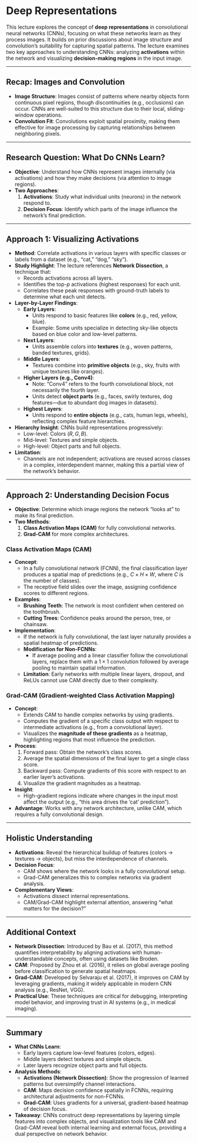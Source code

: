 # Deep Representations

This lecture explores the concept of **deep representations** in convolutional neural networks (CNNs), focusing on what these networks learn as they process images. It builds on prior discussions about image structure and convolution’s suitability for capturing spatial patterns. The lecture examines two key approaches to understanding CNNs: analyzing **activations** within the network and visualizing **decision-making regions** in the input image. 

---

## Recap: Images and Convolution
- **Image Structure**: Images consist of patterns where nearby objects form continuous pixel regions, though discontinuities (e.g., occlusions) can occur. CNNs are well-suited to this structure due to their local, sliding-window operations.
- **Convolution Fit**: Convolutions exploit spatial proximity, making them effective for image processing by capturing relationships between neighboring pixels.

---

## Research Question: What Do CNNs Learn?
- **Objective**: Understand how CNNs represent images internally (via activations) and how they make decisions (via attention to image regions).
- **Two Approaches**:
  1. **Activations**: Study what individual units (neurons) in the network respond to.
  2. **Decision Focus**: Identify which parts of the image influence the network’s final prediction.

---

## Approach 1: Visualizing Activations
- **Method**: Correlate activations in various layers with specific classes or labels from a dataset (e.g., “cat,” “dog,” “sky”).
- **Study Highlight**: The lecture references **Network Dissection**, a technique that:
  - Records activations across all layers.
  - Identifies the top-$p$ activations (highest responses) for each unit.
  - Correlates these peak responses with ground-truth labels to determine what each unit detects.
- **Layer-by-Layer Findings**:
  - **Early Layers**: 
    - Units respond to basic features like **colors** (e.g., red, yellow, blue).
    - Example: Some units specialize in detecting sky-like objects based on blue color and low-level patterns.
  - **Next Layers**: 
    - Units assemble colors into **textures** (e.g., woven patterns, banded textures, grids).
  - **Middle Layers**: 
    - Textures combine into **primitive objects** (e.g., sky, fruits with unique textures like oranges).
  - **Higher Layers (e.g., Conv4)**: 
    - Note: “Conv4” refers to the fourth convolutional block, not necessarily the fourth layer.
    - Units detect **object parts** (e.g., faces, swirly textures, dog features—due to abundant dog images in datasets).
  - **Highest Layers**: 
    - Units respond to **entire objects** (e.g., cats, human legs, wheels), reflecting complex feature hierarchies.
- **Hierarchy Insight**: CNNs build representations progressively:
  - Low-level: Colors ($R, G, B$).
  - Mid-level: Textures and simple objects.
  - High-level: Object parts and full objects.
- **Limitation**: 
  - Channels are not independent; activations are reused across classes in a complex, interdependent manner, making this a partial view of the network’s behavior.

---

## Approach 2: Understanding Decision Focus
- **Objective**: Determine which image regions the network “looks at” to make its final prediction.
- **Two Methods**: 
  1. **Class Activation Maps (CAM)** for fully convolutional networks.
  2. **Grad-CAM** for more complex architectures.

### Class Activation Maps (CAM)
- **Concept**: 
  - In a fully convolutional network (FCNN), the final classification layer produces a spatial map of predictions (e.g., $C \times H \times W$, where $C$ is the number of classes).
  - The receptive field slides over the image, assigning confidence scores to different regions.
- **Examples**:
  - **Brushing Teeth**: The network is most confident when centered on the toothbrush.
  - **Cutting Trees**: Confidence peaks around the person, tree, or chainsaw.
- **Implementation**:
  - If the network is fully convolutional, the last layer naturally provides a spatial heatmap of predictions.
  - **Modification for Non-FCNNs**: 
    - If average pooling and a linear classifier follow the convolutional layers, replace them with a $1 \times 1$ convolution followed by average pooling to maintain spatial information.
  - **Limitation**: Early networks with multiple linear layers, dropout, and ReLUs cannot use CAM directly due to their complexity.

### Grad-CAM (Gradient-weighted Class Activation Mapping)
- **Concept**: 
  - Extends CAM to handle complex networks by using gradients.
  - Computes the gradient of a specific class output with respect to intermediate activations (e.g., from a convolutional layer).
  - Visualizes the **magnitude of these gradients** as a heatmap, highlighting regions that most influence the prediction.
- **Process**:
  1. Forward pass: Obtain the network’s class scores.
  2. Average the spatial dimensions of the final layer to get a single class score.
  3. Backward pass: Compute gradients of this score with respect to an earlier layer’s activations.
  4. Visualize the gradient magnitudes as a heatmap.
- **Insight**: 
  - High-gradient regions indicate where changes in the input most affect the output (e.g., “this area drives the ‘cat’ prediction”).
- **Advantage**: Works with any network architecture, unlike CAM, which requires a fully convolutional design.

---

## Holistic Understanding
- **Activations**: Reveal the hierarchical buildup of features (colors → textures → objects), but miss the interdependence of channels.
- **Decision Focus**: 
  - CAM shows where the network looks in a fully convolutional setup.
  - Grad-CAM generalizes this to complex networks via gradient analysis.
- **Complementary Views**:
  - Activations dissect internal representations.
  - CAM/Grad-CAM highlight external attention, answering “what matters for the decision?”

---

## Additional Context
- **Network Dissection**: Introduced by Bau et al. (2017), this method quantifies interpretability by aligning activations with human-understandable concepts, often using datasets like Broden.
- **CAM**: Proposed by Zhou et al. (2016), it relies on global average pooling before classification to generate spatial heatmaps.
- **Grad-CAM**: Developed by Selvaraju et al. (2017), it improves on CAM by leveraging gradients, making it widely applicable in modern CNN analysis (e.g., ResNet, VGG).
- **Practical Use**: These techniques are critical for debugging, interpreting model behavior, and improving trust in AI systems (e.g., in medical imaging).

---

## Summary
- **What CNNs Learn**: 
  - Early layers capture low-level features (colors, edges).
  - Middle layers detect textures and simple objects.
  - Later layers recognize object parts and full objects.
- **Analysis Methods**:
  - **Activations (Network Dissection)**: Show the progression of learned patterns but oversimplify channel interactions.
  - **CAM**: Maps decision confidence spatially in FCNNs, requiring architectural adjustments for non-FCNNs.
  - **Grad-CAM**: Uses gradients for a universal, gradient-based heatmap of decision focus.
- **Takeaway**: CNNs construct deep representations by layering simple features into complex objects, and visualization tools like CAM and Grad-CAM reveal both internal learning and external focus, providing a dual perspective on network behavior.
